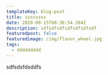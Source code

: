 ```yaml
---
templateKey: blog-post
title: ssssssss
date: 2020-09-15T08:36:54.394Z
description: sdfsdfsdfsdfsdfsdfsdf
featuredpost: false
featuredimage: /img/flavor_wheel.jpg
tags:
  - ddddddddd
---
```

sdfsdsfdsddfs